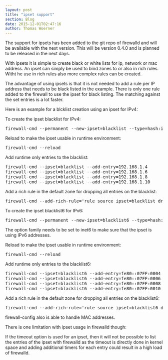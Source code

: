 ```yaml
---
layout: post
title: "ipset support"
section: Blog
date: 2015-12-01T02:47:16
author: Thomas Woerner
---
```


The support for ipsets has been added to the git repo of firewalld and will be available with the next version. This will be version 0.4.0 and is planned to be released in the next days.

With ipsets it is simple to create black or white lists for ip, network or mac address. An ipset can simply be used to bind zones to or also in rich rules. Witht he use in rich rules also more complex rules can be created.

The advantage of using ipsets is that it is not needed to add a rule per IP address that needs to be black listed in the example. There is only one rule added to the firewall to use the ipset for black listing. The matching against the set entries is a lot faster.

Here is an example for a blcklist creation using an ipset for IPv4:

To create the ipset blacklist for IPv4:
<pre>
firewall-cmd --permanent --new-ipset=blacklist --type=hash:ip
</pre>

Reload to make the ipset usable in runtime environment:
<pre>
firewall-cmd --reload
</pre>

Add runtime only entries to the blacklist:
<pre>
firewall-cmd --ipset=blacklist --add-entry=192.168.1.4
firewall-cmd --ipset=blacklist --add-entry=192.168.1.6
firewall-cmd --ipset=blacklist --add-entry=192.168.1.8
firewall-cmd --ipset=blacklist --add-entry=192.168.1.10
</pre>

Add a rich rule in the default zone for dropping all entries on the blacklist:
<pre>
firewall-cmd --add-rich-rule='rule source ipset=blacklist drop'
</pre>

To create the ipset blacklist6 for IPv6:
<pre>
firewall-cmd --permanent --new-ipset=blacklist6 --type=hash:ip --option=family=inet6
</pre>
The option family needs to be set to inet6 to make sure that the ipset is using IPv6 addresses.

Reload to make the ipset usable in runtime environment:
<pre>
firewall-cmd --reload
</pre>

Add runtime only entries to the blacklist6:
<pre>
firewall-cmd --ipset=blacklist6 --add-entry=fe80::07FF:0004
firewall-cmd --ipset=blacklist6 --add-entry=fe80::07FF:0006
firewall-cmd --ipset=blacklist6 --add-entry=fe80::07FF:0008
firewall-cmd --ipset=blacklist6 --add-entry=fe80::07FF:0010
</pre>

Add a rich rule in the default zone for dropping all entries on the blacklist6:
<pre>
firewall-cmd --add-rich-rule='rule source ipset=blacklist6 drop'
</pre>

firewall-config also is able to handle MAC addresses.

There is one limitation with ipset usage in firewalld though:

If the timeout option is used for an ipset, then it will not be possible to list the entries of the ipset with firewalld as the timeout is directly done in kernel space and adding additional timers for each entry could result in a high load of firewalld.


